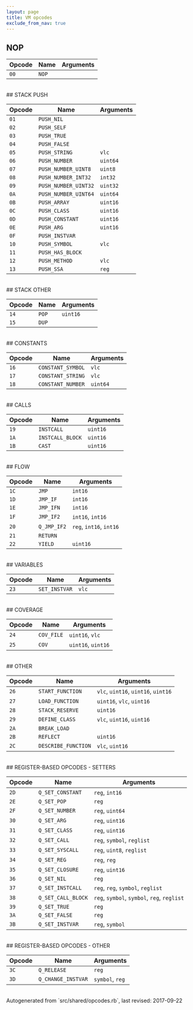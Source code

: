 ```yaml
---
layout: page
title: VM opcodes
exclude_from_nav: true
---
```


## NOP

|Opcode |Name    |Arguments|
|-------|--------|---------|
|`00`|`NOP`||

<br>
## STACK PUSH

|Opcode |Name    |Arguments|
|-------|--------|---------|
|`01`|`PUSH_NIL`||
|`02`|`PUSH_SELF`||
|`03`|`PUSH_TRUE`||
|`04`|`PUSH_FALSE`||
|`05`|`PUSH_STRING`|`vlc`|
|`06`|`PUSH_NUMBER`|`uint64`|
|`07`|`PUSH_NUMBER_UINT8`|`uint8`|
|`08`|`PUSH_NUMBER_INT32`|`int32`|
|`09`|`PUSH_NUMBER_UINT32`|`uint32`|
|`0A`|`PUSH_NUMBER_UINT64`|`uint64`|
|`0B`|`PUSH_ARRAY`|`uint16`|
|`0C`|`PUSH_CLASS`|`uint16`|
|`0D`|`PUSH_CONSTANT`|`uint16`|
|`0E`|`PUSH_ARG`|`uint16`|
|`0F`|`PUSH_INSTVAR`||
|`10`|`PUSH_SYMBOL`|`vlc`|
|`11`|`PUSH_HAS_BLOCK`||
|`12`|`PUSH_METHOD`|`vlc`|
|`13`|`PUSH_SSA`|`reg`|

<br>
## STACK OTHER

|Opcode |Name    |Arguments|
|-------|--------|---------|
|`14`|`POP`|`uint16`|
|`15`|`DUP`||

<br>
## CONSTANTS

|Opcode |Name    |Arguments|
|-------|--------|---------|
|`16`|`CONSTANT_SYMBOL`|`vlc`|
|`17`|`CONSTANT_STRING`|`vlc`|
|`18`|`CONSTANT_NUMBER`|`uint64`|

<br>
## CALLS

|Opcode |Name    |Arguments|
|-------|--------|---------|
|`19`|`INSTCALL`|`uint16`|
|`1A`|`INSTCALL_BLOCK`|`uint16`|
|`1B`|`CAST`|`uint16`|

<br>
## FLOW

|Opcode |Name    |Arguments|
|-------|--------|---------|
|`1C`|`JMP`|`int16`|
|`1D`|`JMP_IF`|`int16`|
|`1E`|`JMP_IFN`|`int16`|
|`1F`|`JMP_IF2`|`int16`, `int16`|
|`20`|`Q_JMP_IF2`|`reg`, `int16`, `int16`|
|`21`|`RETURN`||
|`22`|`YIELD`|`uint16`|

<br>
## VARIABLES

|Opcode |Name    |Arguments|
|-------|--------|---------|
|`23`|`SET_INSTVAR`|`vlc`|

<br>
## COVERAGE

|Opcode |Name    |Arguments|
|-------|--------|---------|
|`24`|`COV_FILE`|`uint16`, `vlc`|
|`25`|`COV`|`uint16`, `uint16`|

<br>
## OTHER

|Opcode |Name    |Arguments|
|-------|--------|---------|
|`26`|`START_FUNCTION`|`vlc`, `uint16`, `uint16`, `uint16`|
|`27`|`LOAD_FUNCTION`|`uint16`, `vlc`, `uint16`|
|`28`|`STACK_RESERVE`|`uint16`|
|`29`|`DEFINE_CLASS`|`vlc`, `uint16`, `uint16`|
|`2A`|`BREAK_LOAD`||
|`2B`|`REFLECT`|`uint16`|
|`2C`|`DESCRIBE_FUNCTION`|`vlc`, `uint16`|

<br>
## REGISTER-BASED OPCODES - SETTERS

|Opcode |Name    |Arguments|
|-------|--------|---------|
|`2D`|`Q_SET_CONSTANT`|`reg`, `int16`|
|`2E`|`Q_SET_POP`|`reg`|
|`2F`|`Q_SET_NUMBER`|`reg`, `uint64`|
|`30`|`Q_SET_ARG`|`reg`, `uint16`|
|`31`|`Q_SET_CLASS`|`reg`, `uint16`|
|`32`|`Q_SET_CALL`|`reg`, `symbol`, `reglist`|
|`33`|`Q_SET_SYSCALL`|`reg`, `uint8`, `reglist`|
|`34`|`Q_SET_REG`|`reg`, `reg`|
|`35`|`Q_SET_CLOSURE`|`reg`, `uint16`|
|`36`|`Q_SET_NIL`|`reg`|
|`37`|`Q_SET_INSTCALL`|`reg`, `reg`, `symbol`, `reglist`|
|`38`|`Q_SET_CALL_BLOCK`|`reg`, `symbol`, `symbol`, `reg`, `reglist`|
|`39`|`Q_SET_TRUE`|`reg`|
|`3A`|`Q_SET_FALSE`|`reg`|
|`3B`|`Q_SET_INSTVAR`|`reg`, `symbol`|

<br>
## REGISTER-BASED OPCODES - OTHER

|Opcode |Name    |Arguments|
|-------|--------|---------|
|`3C`|`Q_RELEASE`|`reg`|
|`3D`|`Q_CHANGE_INSTVAR`|`symbol`, `reg`|

<br>
Autogenerated from `src/shared/opcodes.rb`, last revised: 2017-09-22
